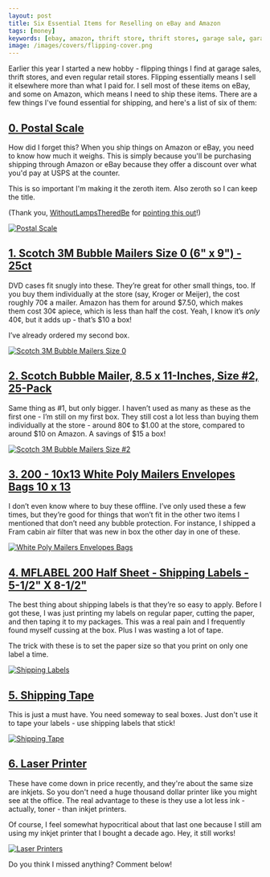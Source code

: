 ```yaml
---
layout: post
title: Six Essential Items for Reselling on eBay and Amazon
tags: [money]
keywords: [ebay, amazon, thrift store, thrift stores, garage sale, garage sales, resell, reselling, ship, shipping, mailer, label, shipping label, flip, flipping]
image: /images/covers/flipping-cover.png
---
```


Earlier this year I started a new hobby - flipping things I find at garage sales, thrift stores, and even regular retail stores. Flipping essentially means I sell it elsewhere more than what I paid for. I sell most of these items on eBay, and some on Amazon, which means I need to ship these items. There are a few things I've found essential for shipping, and here's a list of six of them:

## [0. Postal Scale](https://www.amazon.com/s/?url=search-alias=office-products&field-keywords=postal+scale&n=1068986&tag=hendrixjoseph-20)

How did I forget this? When you ship things on Amazon or eBay, you need to know how much it weighs. This is simply because you'll be purchasing shipping through Amazon or eBay because they offer a discount over what you'd pay at USPS at the counter.

This is so important I'm making it the zeroth item. Also zeroth so I can keep the title.

(Thank you, [WithoutLampsTheredBe](https://www.reddit.com/user/WithoutLampsTheredBe) for [pointing this out](https://www.reddit.com/r/eBaySellerAdvice/comments/59x3pp/six_essential_items_for_reselling_on_ebay_and/d9c12x4/)!)

[![Postal Scale](/images/reselling-items/postal-scale.png)](https://www.amazon.com/s/?url=search-alias=office-products&field-keywords=postal+scale&n=1068986&tag=hendrixjoseph-20)

## [1. Scotch 3M Bubble Mailers Size 0 (6" x 9") - 25ct](https://www.amazon.com/gp/product/B000PE46I8/?tag=hendrixjoseph-20)

DVD cases fit snugly into these. They’re great for other small things, too. If you buy them individually at the store (say, Kroger or Meijer), the cost roughly 70&cent; a mailer. Amazon has them for around $7.50, which makes them cost 30&cent; apiece, which is less than half the cost. Yeah, I know it’s <i>only</i> 40&cent;, but it adds up - that’s $10 a box!

I’ve already ordered my second box.

[![Scotch 3M Bubble Mailers Size 0](/images/reselling-items/bubble-mailers-size-0.png)](https://www.amazon.com/gp/product/B000PE46I8/?tag=hendrixjoseph-20)

## [2. Scotch Bubble Mailer, 8.5 x 11-Inches, Size #2, 25-Pack](https://www.amazon.com/gp/product/B009MPB9KY/?tag=hendrixjoseph-20)

Same thing as #1, but only bigger. I haven’t used as many as these as the first one - I’m still on my first box. They still cost a lot less than buying them individually at the store - around 80&cent; to $1.00 at the store, compared to around $10 on Amazon. A savings of $15 a box!

[![Scotch 3M Bubble Mailers Size #2](/images/reselling-items/bubble-mailers-size-2.png)](https://www.amazon.com/gp/product/B000PE46I8/?tag=hendrixjoseph-20)

## [3. 200 - 10x13 White Poly Mailers Envelopes Bags 10 x 13](https://www.amazon.com/gp/product/B000HG9J6I/?tag=hendrixjoseph-20)

I don’t even know where to buy these offline. I’ve only used these a few times, but they’re good for things that won’t fit in the other two items I mentioned that don’t need any bubble protection. For instance, I shipped a Fram cabin air filter that was new in box the other day in one of these.

[![White Poly Mailers Envelopes Bags](/images/reselling-items/white-poly-mailers.png)](https://www.amazon.com/gp/product/B000HG9J6I/?tag=hendrixjoseph-20)

## [4. MFLABEL 200 Half Sheet - Shipping Labels - 5-1/2" X 8-1/2"](https://www.amazon.com/gp/product/B015PXX7AG/?tag=hendrixjoseph-20)

The best thing about shipping labels is that they’re so easy to apply. Before I got these, I was just printing my labels on regular paper, cutting the paper, and then taping it to my packages. This was a real pain and I frequently found myself cussing at the box. Plus I was wasting a lot of tape.

The trick with these is to set the paper size so that you print on only one label a time.

[![Shipping Labels](/images/reselling-items/shipping-labels.png)](https://www.amazon.com/gp/product/B015PXX7AG/?tag=hendrixjoseph-20)

## [5. Shipping Tape](https://www.amazon.com/s/?url=search-alias=office-products&field-keywords=shipping+tape&n=1069242&tag=hendrixjoseph-20)

This is just a must have. You need someway to seal boxes. Just don't use it to tape your labels - use shipping labels that stick!

[![Shipping Tape](/images/reselling-items/shipping-tape.png)](https://www.amazon.com/s/?url=search-alias=office-products&field-keywords=shipping+tape&n=1069242&tag=hendrixjoseph-20)

## [6. Laser Printer](https://www.amazon.com/s/?url=search-alias=office-products&field-keywords=laser+printer&n=172648&tag=hendrixjoseph-20)

These have come down in price recently, and they're about the same size are inkjets. So you don't need a huge thousand dollar printer like you might see at the office. The real advantage to these is they use a lot less ink - actually, toner - than inkjet printers.

Of course, I feel somewhat hypocritical about that last one because I still am using my inkjet printer that I bought a decade ago. Hey, it still works!

[![Laser Printers](/images/reselling-items/laser-printers.png)](https://www.amazon.com/s/?url=search-alias=office-products&field-keywords=shipping+tape&n=1069242&tag=hendrixjoseph-20)

Do you think I missed anything? Comment below!